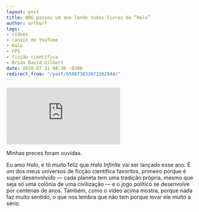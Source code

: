 ```yaml
---
layout: post
title: BDG passou um ano lendo todos livros de “Halo”
author: arthurf
tags:
- vídeos
- canais do YouTube
- Halo
- FPS
- ficção científica
- Brian David Gilbert
date: 2020-07-31 08:30 -0300
redirect_from: "/post/658073833973202944/"
---
```

<iframe src="https://www.youtube.com/embed/WEWEdIcx1DI" frameborder="0" allow="accelerometer; autoplay; encrypted-media; gyroscope; picture-in-picture" allowfullscreen></iframe>

Minhas preces foram ouvidas.

Eu amo *Halo*, e tô muito feliz que *Halo Infinite* vai ser lançado esse ano. É um dos meus universos de ficção científica favoritos, primeiro porque é super desenvolvido — cada planeta tem uma tradição própria, mesmo que seja só uma colônia de uma civilização — e o jogo político se desenvolve por centenas de anos. Também, como o vídeo acima mostra, porque nada faz muito sentido, o que nos lembra que não tem porque levar ele muito a sério.
